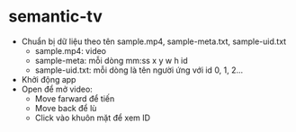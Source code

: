 # semantic-tv
- Chuẩn bị dữ liệu theo tên sample.mp4, sample-meta.txt, sample-uid.txt
	+ sample.mp4: video
	+ sample-meta: mỗi dòng
		mm:ss	x y w h	id
	+ sample-uid.txt: mỗi dòng là tên người ứng với id 0, 1, 2...
- Khởi động app
- Open để mở video:
	+ Move farward để tiến
	+ Move back để lù
	+ Click vào khuôn mặt để xem ID